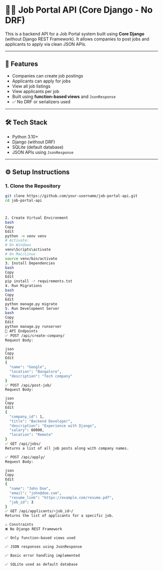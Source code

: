# 🧑‍💼 Job Portal API (Core Django - No DRF)

This is a backend API for a Job Portal system built using **Core Django** (without Django REST Framework). It allows companies to post jobs and applicants to apply via clean JSON APIs.

---

## 🚀 Features

- Companies can create job postings
- Applicants can apply for jobs
- View all job listings
- View applicants per job
- Built using **function-based views** and `JsonResponse`
- ✅ No DRF or serializers used

---

## 🛠️ Tech Stack

- Python 3.10+
- Django (without DRF)
- SQLite (default database)
- JSON APIs using `JsonResponse`

---

## ⚙️ Setup Instructions

### 1. Clone the Repository

```bash
git clone https://github.com/your-username/job-portal-api.git
cd job-portal-api



2. Create Virtual Environment
bash
Copy
Edit
python -m venv venv
# Activate:
# On Windows
venv\Scripts\activate
# On Mac/Linux
source venv/bin/activate
3. Install Dependencies
bash
Copy
Edit
pip install -r requirements.txt
4. Run Migrations
bash
Copy
Edit
python manage.py migrate
5. Run Development Server
bash
Copy
Edit
python manage.py runserver
📂 API Endpoints
✅ POST /api/create-company/
Request Body:

json
Copy
Edit
{
  "name": "Google",
  "location": "Bangalore",
  "description": "Tech company"
}
✅ POST /api/post-job/
Request Body:

json
Copy
Edit
{
  "company_id": 1,
  "title": "Backend Developer",
  "description": "Experience with Django",
  "salary": 60000,
  "location": "Remote"
}
✅ GET /api/jobs/
Returns a list of all job posts along with company names.

✅ POST /api/apply/
Request Body:

json
Copy
Edit
{
  "name": "John Doe",
  "email": "john@doe.com",
  "resume_link": "https://example.com/resume.pdf",
  "job_id": 3
}
✅ GET /api/applicants/<job_id>/
Returns the list of applicants for a specific job.

⚠️ Constraints
❌ No Django REST Framework

✅ Only function-based views used

✅ JSON responses using JsonResponse

✅ Basic error handling implemented

✅ SQLite used as default database


